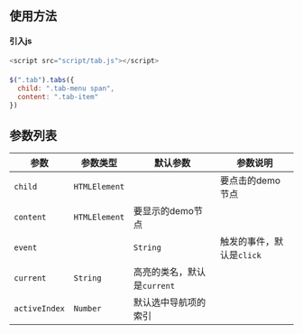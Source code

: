## 使用方法

#### 引入js
```javascript
<script src="script/tab.js"></script>
```

#### 
```javascript
$(".tab").tabs({
  child: ".tab-menu span",
  content: ".tab-item"
})
```

## 参数列表
参数 | 参数类型 | 默认参数 | 参数说明
----|----------|----------|-----------------|   
`child` | `HTMLElement` | | 要点击的demo节点 |
`content` | `HTMLElement` | 要显示的demo节点 |
`event` | | `String` | 触发的事件，默认是`click` |
`current` | `String` | 高亮的类名，默认是`current` |
`activeIndex` | `Number` | 默认选中导航项的索引 |